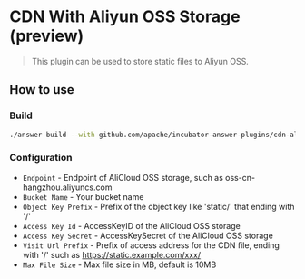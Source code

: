 # CDN With Aliyun OSS Storage (preview)
> This plugin can be used to store static files to Aliyun OSS.

## How to use

### Build
```bash
./answer build --with github.com/apache/incubator-answer-plugins/cdn-aliyunoss
```

### Configuration
- `Endpoint` -  Endpoint of AliCloud OSS storage, such as oss-cn-hangzhou.aliyuncs.com
- `Bucket Name` - Your bucket name
- `Object Key Prefix` - Prefix of the object key like 'static/' that ending with '/'
- `Access Key Id` - AccessKeyID of the AliCloud OSS storage
- `Access Key Secret` - AccessKeySecret of the AliCloud OSS storage
- `Visit Url Prefix` - Prefix of access address for the CDN file, ending with '/' such as https://static.example.com/xxx/
- `Max File Size` - Max file size in MB, default is 10MB